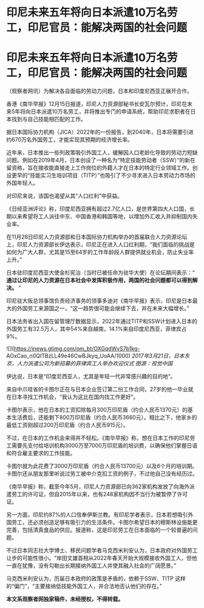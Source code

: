 # 印尼未来五年将向日本派遣10万名劳工，印尼官员：能解决两国的社会问题

# 印尼未来五年将向日本派遣10万名劳工，印尼官员：能解决两国的社会问题

（观察者网讯）为解决各自面临的劳动力问题，日本和印度尼西亚正展开合作。

香港《南华早报》12月15日报道，印尼人力资源部秘书长安瓦尔预计，印尼在未来5年将向日本派遣10万名劳工，并将推出专门的申请系统，帮助印尼求职者在日本找到与自己技能相匹配的工作。

据日本国际协力机构（JICA）2022年的一份报告，到2040年，日本将需要引进约670万名外国劳工，才能实现其预期的经济增长率。

近年来，日本推出一些列政策吸引外国工人，缓解因人口老龄化导致的劳动力短缺问题。例如在2019年4月，日本创设了一种名为“特定技能劳动者（SSW）”的新在留资格，旨在接收能直接走上工作岗位的外籍人才在日本的特定行业领域工作。创设更早的“技能实习生培训项目（TITP）”也吸引了不少寻求进入日本劳动力市场的外国年轻人。

对印尼来说，该国也渴望从其“人口红利”中获益。

《日经亚洲评论》称，印度尼西亚拥有超过2.7亿人口，是世界第四大人口国，长期以来希望将工人派往中东、中国香港和韩国等地，以增加外汇收入并抑制国内失业率。

在11月28日印尼人力资源部和日本国际协力机构举办的首届联合人力资源论坛上，印尼人力资源部长伊达表示，印尼正在进入人口红利期，“我们面临的挑战是如何为广大人群，尤其是15至64岁的工作年龄段人群提供就业机会，防止失业率上升。”

日本驻印度尼西亚大使金杉宪治（当时已被任命为驻华大使）在论坛期间表示：“
**通过让印尼的人力资源在日本社会中发挥积极作用，两国的社会问题都可以得到解决。** ”

印尼驻大阪总领事馆负责经济事务的领事多迪对《南华早报》表示，印尼是日本最大的外国劳工来源国之一，“这一趋势很可能会继续下去，并在未来大幅增长。”

日本法务省出入国在留管理厅数据显示，2022年通过TITP和SSW计划进入日本的外国劳工有32.5万人，其中54%来自越南，14.1%来自印度尼西亚，菲律宾占9%。

![](https://inews.gtimg.com/om_bt/OXGqdWvS7b1kg-
AOxCao_n0QITBzLL49e46CwBJkyq_UoAA/1000)
_2017年3月21日，日本东京，人力派遣公司为新招募的菲律宾工人举办欢迎仪式 图源：视觉中国_

伊达说，日本是“印度尼西亚人，尤其是年轻一代非常感兴趣的目的地”。

来自中爪哇省的卡图尔正在与日本企业签订第二份工作合同，27岁的他一毕业就在日本寻找工作机会，“我认为这比在国内找工作更好”。

卡图尔表示，他在日本的工资扣除每月300万印尼盾（约合人民币1370元）的基本生活费后，还能剩下800万印尼盾（约合人民币3660元）。相比之下，他家乡的最低工资刚超过200万印尼盾（约合人民币915元）。

不过，在日本的工作机会来得并不轻松。《南华早报》称，想在日本工作的印尼劳工需要先支付给培训机构3000万至7000万印尼盾的培训费，以确保他们掌握日语和符合雇主要求的工作技能。

卡图尔就为此花费了3000万印尼盾（约合人民币13700元）以及6个月的培训期。卡图尔还从朋友那里听说过劳工被中介克扣工资的例子，不过他自己没有经历过。

《南华早报》称，截至今年5月，印尼人力资源部已向362家机构发放了向海外派遣劳工的许可证，但自2015年以来，也有248家机构因不当行为被暂停了许可证。

另一方面，印尼约87%的人口信奉伊斯兰教。有印尼学者表示，日本若想吸引外国劳工，还必须创造足够有吸引力的生活条件。卡图尔希望日本的穆斯林设施能更完善，包括清真食品的供应。报道称，这是印尼劳工在日本面临的一个较普遍的问题。

不过日本同志社大学博士、移民问题学者马克西米利安认为，日本政府对外国劳工让步的可能性很小。“岸田文雄首相从2022年春天开始大规模接收外国工人，但他一直在犹豫，没有勾勒出长期接纳外国工人并使其融入社会的广阔愿景。”

马克西米利安认为，历届日本政府的政策是矛盾的，依赖于SSW、TITP 这样的“偏门”，“主要接纳低技能外国工人，并合法地否认他们的存在。”

**本文系观察者网独家稿件，未经授权，不得转载。**

